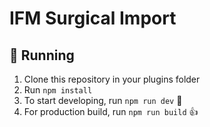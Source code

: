 # IFM Surgical Import


## 🚚 Running

1. Clone this repository in your plugins folder
1. Run `npm install`
1. To start developing, run `npm run dev` 🤘
1. For production build, run `npm run build` 👍